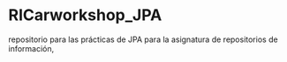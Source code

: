 # RICarworkshop_JPA
repositorio para las prácticas de JPA para la asignatura de repositorios de información,
